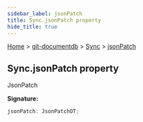 ```yaml
---
sidebar_label: jsonPatch
title: Sync.jsonPatch property
hide_title: true
---
```


[Home](./index.md) &gt; [git-documentdb](./git-documentdb.md) &gt; [Sync](./git-documentdb.sync.md) &gt; [jsonPatch](./git-documentdb.sync.jsonpatch.md)

## Sync.jsonPatch property

JsonPatch

<b>Signature:</b>

```typescript
jsonPatch: JsonPatchOT;
```
